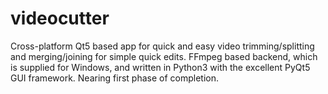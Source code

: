 # videocutter
Cross-platform Qt5 based app for quick and easy video trimming/splitting and merging/joining for simple quick edits. FFmpeg based backend, which is supplied for Windows, and written in Python3 with the excellent PyQt5 GUI framework. Nearing first phase of completion.
 
